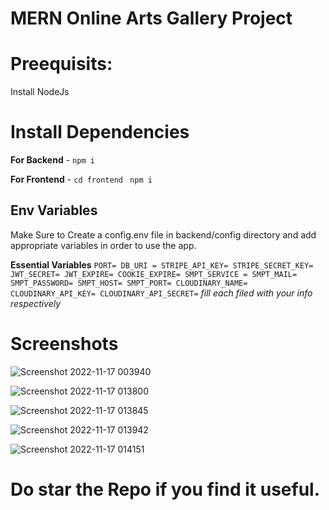 # MERN Online Arts Gallery Project

# Preequisits:

Install NodeJs


# Install Dependencies

**For Backend** - `npm i`

**For Frontend** - `cd frontend` ` npm i`

## Env Variables

Make Sure to Create a config.env file in backend/config directory and add appropriate variables in order to use the app.

**Essential Variables**
`PORT=
DB_URI =
STRIPE_API_KEY=
STRIPE_SECRET_KEY=
JWT_SECRET=
JWT_EXPIRE=
COOKIE_EXPIRE=
SMPT_SERVICE =
SMPT_MAIL=
SMPT_PASSWORD=
SMPT_HOST=
SMPT_PORT=
CLOUDINARY_NAME=
CLOUDINARY_API_KEY=
CLOUDINARY_API_SECRET=`
_fill each filed with your info respectively_

# Screenshots
![Screenshot 2022-11-17 003940](https://user-images.githubusercontent.com/77243269/202284497-0d602e99-32b4-4f4e-9d88-9d554e13efb3.png)

![Screenshot 2022-11-17 013800](https://user-images.githubusercontent.com/77243269/202284543-f70b6b82-f63f-4382-a24a-850077724065.png)

![Screenshot 2022-11-17 013845](https://user-images.githubusercontent.com/77243269/202284576-2a896128-d098-4034-bc84-3f0e1390e410.png)

![Screenshot 2022-11-17 013942](https://user-images.githubusercontent.com/77243269/202284605-a9c5d98b-cba6-408e-bd32-8dd7e107641b.png)

![Screenshot 2022-11-17 014151](https://user-images.githubusercontent.com/77243269/202284619-276744c7-011f-4331-9e54-ca58810a43f3.png)

# Do star the Repo if you find it useful.
